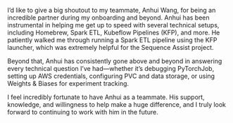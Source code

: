 
I’d like to give a big shoutout to my teammate, Anhui Wang, for being an incredible partner during my onboarding and beyond. Anhui has been instrumental in helping me get up to speed with several technical setups, including Homebrew, Spark ETL, Kubeflow Pipelines (KFP), and more. He patiently walked me through running a Spark ETL pipeline using the KFP launcher, which was extremely helpful for the Sequence Assist project.

Beyond that, Anhui has consistently gone above and beyond in answering every technical question I’ve had—whether it’s debugging PyTorchJob, setting up AWS credentials, configuring PVC and data storage, or using Weights & Biases for experiment tracking.

I feel incredibly fortunate to have Anhui as a teammate. His support, knowledge, and willingness to help make a huge difference, and I truly look forward to continuing to work with him in the future.

